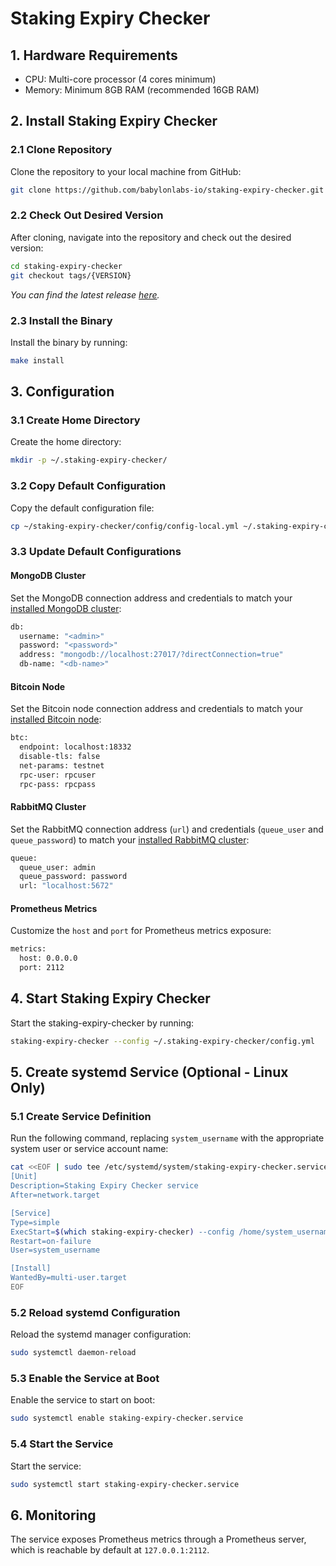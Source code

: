 # Staking Expiry Checker

## 1. Hardware Requirements

- CPU: Multi-core processor (4 cores minimum)
- Memory: Minimum 8GB RAM (recommended 16GB RAM)

## 2. Install Staking Expiry Checker

### 2.1 Clone Repository
Clone the repository to your local machine from GitHub:
```bash
git clone https://github.com/babylonlabs-io/staking-expiry-checker.git
```

### 2.2 Check Out Desired Version
After cloning, navigate into the repository and check out the desired version:
```bash
cd staking-expiry-checker  
git checkout tags/{VERSION}  
```
*You can find the latest release [here](https://github.com/babylonlabs-io/staking-expiry-checker/releases).*

### 2.3 Install the Binary
Install the binary by running:
```bash
make install
```

## 3. Configuration

### 3.1 Create Home Directory
Create the home directory:
```bash
mkdir -p ~/.staking-expiry-checker/
```

### 3.2 Copy Default Configuration
Copy the default configuration file:
```bash
cp ~/staking-expiry-checker/config/config-local.yml ~/.staking-expiry-checker/config.yml
```

### 3.3 Update Default Configurations

#### MongoDB Cluster
Set the MongoDB connection address and credentials to match your [installed MongoDB cluster](https://docs.babylonlabs.io/docs/user-guides/bitcoin-staking-phase1/backend-deployment/infra/mongodb):
```bash
db:
  username: "<admin>"
  password: "<password>"
  address: "mongodb://localhost:27017/?directConnection=true"
  db-name: "<db-name>"
```

#### Bitcoin Node
Set the Bitcoin node connection address and credentials to match your [installed Bitcoin node](https://docs.babylonlabs.io/docs/user-guides/bitcoin-staking-phase1/backend-deployment/infra/bitcoind):
```bash
btc:
  endpoint: localhost:18332
  disable-tls: false
  net-params: testnet
  rpc-user: rpcuser
  rpc-pass: rpcpass
```

#### RabbitMQ Cluster
Set the RabbitMQ connection address (`url`) and credentials (`queue_user` and `queue_password`) to match your [installed RabbitMQ cluster](https://docs.babylonlabs.io/docs/user-guides/bitcoin-staking-phase1/backend-deployment/infra/rabbitmq):
```bash
queue:
  queue_user: admin
  queue_password: password
  url: "localhost:5672"
```

#### Prometheus Metrics
Customize the `host` and `port` for Prometheus metrics exposure:
```bash
metrics:
  host: 0.0.0.0
  port: 2112
```

## 4. Start Staking Expiry Checker

Start the staking-expiry-checker by running:
```bash
staking-expiry-checker --config ~/.staking-expiry-checker/config.yml
```

## 5. Create systemd Service (Optional - Linux Only)

### 5.1 Create Service Definition
Run the following command, replacing `system_username` with the appropriate system user or service account name:
```bash
cat <<EOF | sudo tee /etc/systemd/system/staking-expiry-checker.service
[Unit]
Description=Staking Expiry Checker service
After=network.target

[Service]
Type=simple
ExecStart=$(which staking-expiry-checker) --config /home/system_username/.staking-expiry-checker/config.yml
Restart=on-failure
User=system_username

[Install]
WantedBy=multi-user.target
EOF
```

### 5.2 Reload systemd Configuration
Reload the systemd manager configuration:
```bash
sudo systemctl daemon-reload
```

### 5.3 Enable the Service at Boot
Enable the service to start on boot:
```bash
sudo systemctl enable staking-expiry-checker.service
```

### 5.4 Start the Service
Start the service:
```bash
sudo systemctl start staking-expiry-checker.service
```

## 6. Monitoring

The service exposes Prometheus metrics through a Prometheus server, which is reachable by default at `127.0.0.1:2112`.